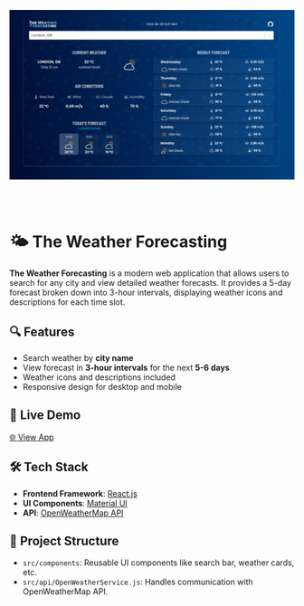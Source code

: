 ![Application screenshot](./public/screenshot.png)

<br/>
<br/>

# 🌤️ The Weather Forecasting

**The Weather Forecasting** is a modern web application that allows users to search for any city and view detailed weather forecasts. It provides a 5-day forecast broken down into 3-hour intervals, displaying weather icons and descriptions for each time slot.

## 🔍 Features

- Search weather by **city name**
- View forecast in **3-hour intervals** for the next **5-6 days**
- Weather icons and descriptions included
- Responsive design for desktop and mobile

## 🚀 Live Demo

[🌐 View App](https://the-weather-forecasting.netlify.app)

## 🛠️ Tech Stack

- **Frontend Framework**: [React.js](https://reactjs.org/)
- **UI Components**: [Material UI](https://mui.com/)
- **API**: [OpenWeatherMap API](https://openweathermap.org/forecast5)

## 🧩 Project Structure

- `src/components`: Reusable UI components like search bar, weather cards, etc.
- `src/api/OpenWeatherService.js`: Handles communication with OpenWeatherMap API.
